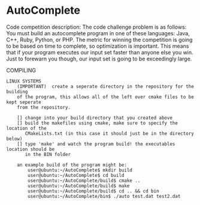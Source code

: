 AutoComplete
============

Code competition description:
The code challenge problem is as follows: You must build an autocomplete program in 
one of these languages: Java, C++, Ruby, Python, or PHP. The metric for winning the 
competition is going to be based on time to complete, so optimization is important. 
This means that if your program executes our input set faster than anyone else you 
win. Just to forewarn you though, our input set is going to be exceedingly large.


COMPILING


	LINUX SYSTEMS
		(IMPORTANT)  create a seperate directory in the repository for the building
		of the program, this allows all of the left over cmake files to be kept seperate
		from the repository.
		
		[] change into your build directory that you created above
		[] build the makefiles using cmake, make sure to specify the location of the
		   CMakeLists.txt (in this case it should just be in the directory below)
		[] type 'make' and watch the program build! the executables location should be
		   in the BIN folder

		an example build of the program might be:
			user@ubuntu:~/AutoComplete$ mkdir build
			user@ubuntu:~/AutoComplete$ cd build
			user@ubuntu:~/AutoComplete/build$ cmake ..
			user@ubuntu:~/AutoComplete/build$ make
			user@ubuntu:~/AutoComplete/build$ cd .. && cd bin
			user@ubuntu:~/AutoComplete/bin$ ./auto test.dat test2.dat
